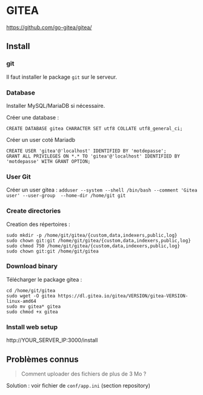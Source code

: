 # GITEA

https://github.com/go-gitea/gitea/

## Install

### git

Il faut installer le package `git` sur le serveur.

### Database

Installer MySQL/MariaDB si nécessaire.

Créer une database :
```
CREATE DATABASE gitea CHARACTER SET utf8 COLLATE utf8_general_ci;
```

Créer un user coté Mariadb
```
CREATE USER 'gitea'@'localhost' IDENTIFIED BY 'motdepasse';
GRANT ALL PRIVILEGES ON *.* TO 'gitea'@'localhost' IDENTIFIED BY 'motdepasse' WITH GRANT OPTION;
```

### User Git

Créer un user gitea :
`adduser --system --shell /bin/bash --comment 'Gitea user' --user-group  --home-dir /home/git git`

### Create directories

Creation des répertoires :
```
sudo mkdir -p /home/git/gitea/{custom,data,indexers,public,log}
sudo chown git:git /home/git/gitea/{custom,data,indexers,public,log}
sudo chmod 750 /home/git/gitea/{custom,data,indexers,public,log}
sudo chown git:git /home/git/gitea
```

### Download binary

Télécharger le package gitea :
```
cd /home/git/gitea
sudo wget -O gitea https://dl.gitea.io/gitea/VERSION/gitea-VERSION-linux-amd64
sudo mv gitea* gitea
sudo chmod +x gitea
```

### Install web setup

http://YOUR_SERVER_IP:3000/install

## Problèmes connus

>Comment uploader des fichiers de plus de 3 Mo ?

Solution : voir fichier de `conf/app.ini` (section repository)
